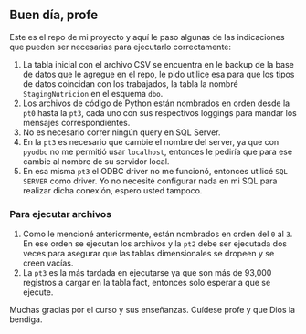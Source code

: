 ## Buen día, profe

Este es el repo de mi proyecto y aquí le paso algunas de las indicaciones que pueden ser necesarias para ejecutarlo correctamente:

1. La tabla inicial con el archivo CSV se encuentra en le backup de la base de datos que le agregue en el repo, le pido utilice esa para que los tipos de datos coincidan con los trabajados, la tabla la nombré `StagingNutricion` en el esquema `dbo`.
2. Los archivos de código de Python están nombrados en orden desde la `pt0` hasta la `pt3`, cada uno con sus respectivos loggings para mandar los mensajes correspondientes.
3. No es necesario correr ningún query en SQL Server.
4. En la `pt3` es necesario que cambie el nombre del server, ya que con `pyodbc` no me permitió usar `localhost`, entonces le pediría que para ese cambie al nombre de su servidor local.
5. En esa misma `pt3` el ODBC driver no me funcionó, entonces utilicé `SQL SERVER` como driver. Yo no necesité configurar nada en mi SQL para realizar dicha conexión, espero usted tampoco.

### Para ejecutar archivos

1. Como le mencioné anteriormente, están nombrados en orden del `0` al `3`. En ese orden se ejecutan los archivos y la `pt2` debe ser ejecutada dos veces para asegurar que las tablas dimensionales se dropeen y se creen vacías.
2. La `pt3` es la más tardada en ejecutarse ya que son más de 93,000 registros a cargar en la tabla fact, entonces solo esperar a que se ejecute.

Muchas gracias por el curso y sus enseñanzas. Cuídese profe y que Dios la bendiga.
